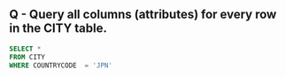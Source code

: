 ## Q - Query all columns (attributes) for every row in the CITY table.

```sql
SELECT * 
FROM CITY 
WHERE COUNTRYCODE  = 'JPN'

